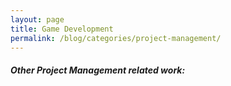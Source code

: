 ```yaml
---
layout: page
title: Game Development
permalink: /blog/categories/project-management/
---
```


<h5> Other Project Management related work: </h5>

<div class="card">

</div>

